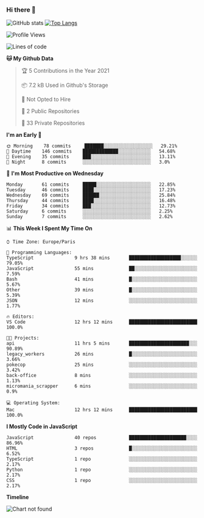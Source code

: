 ### Hi there 👋


![GitHub stats](https://github-readme-stats.vercel.app/api?username=remmmmmm&theme=dark&show_icons=true&count_private=true)
[![Top Langs](https://github-readme-stats.vercel.app/api/top-langs/?username=remmmmmm&layout=compact)](https://github.com/anuraghazra/github-readme-stats)



<!--START_SECTION:waka-->
![Profile Views](http://img.shields.io/badge/Profile%20Views-0-blue)

![Lines of code](https://img.shields.io/badge/From%20Hello%20World%20I%27ve%20Written-1.2%20million%20lines%20of%20code-blue)

**🐱 My Github Data** 

> 🏆 5 Contributions in the Year 2021
 > 
> 📦 7.2 kB Used in Github's Storage 
 > 
> 🚫 Not Opted to Hire
 > 
> 📜 2 Public Repositories 
 > 
> 🔑 33 Private Repositories  
 > 
**I'm an Early 🐤** 

```text
🌞 Morning    78 commits     ███████░░░░░░░░░░░░░░░░░░   29.21% 
🌆 Daytime    146 commits    █████████████░░░░░░░░░░░░   54.68% 
🌃 Evening    35 commits     ███░░░░░░░░░░░░░░░░░░░░░░   13.11% 
🌙 Night      8 commits      ░░░░░░░░░░░░░░░░░░░░░░░░░   3.0%

```
📅 **I'm Most Productive on Wednesday** 

```text
Monday       61 commits     █████░░░░░░░░░░░░░░░░░░░░   22.85% 
Tuesday      46 commits     ████░░░░░░░░░░░░░░░░░░░░░   17.23% 
Wednesday    69 commits     ██████░░░░░░░░░░░░░░░░░░░   25.84% 
Thursday     44 commits     ████░░░░░░░░░░░░░░░░░░░░░   16.48% 
Friday       34 commits     ███░░░░░░░░░░░░░░░░░░░░░░   12.73% 
Saturday     6 commits      ░░░░░░░░░░░░░░░░░░░░░░░░░   2.25% 
Sunday       7 commits      ░░░░░░░░░░░░░░░░░░░░░░░░░   2.62%

```


📊 **This Week I Spent My Time On** 

```text
⌚︎ Time Zone: Europe/Paris

💬 Programming Languages: 
TypeScript               9 hrs 38 mins       ███████████████████░░░░░░   79.05% 
JavaScript               55 mins             ██░░░░░░░░░░░░░░░░░░░░░░░   7.59% 
Bash                     41 mins             █░░░░░░░░░░░░░░░░░░░░░░░░   5.67% 
Other                    39 mins             █░░░░░░░░░░░░░░░░░░░░░░░░   5.39% 
JSON                     12 mins             ░░░░░░░░░░░░░░░░░░░░░░░░░   1.77%

🔥 Editors: 
VS Code                  12 hrs 12 mins      █████████████████████████   100.0%

🐱‍💻 Projects: 
api                      11 hrs 5 mins       ██████████████████████░░░   90.89% 
legacy_workers           26 mins             █░░░░░░░░░░░░░░░░░░░░░░░░   3.66% 
pokecop                  25 mins             ░░░░░░░░░░░░░░░░░░░░░░░░░   3.42% 
back-office              8 mins              ░░░░░░░░░░░░░░░░░░░░░░░░░   1.13% 
micromania_scrapper      6 mins              ░░░░░░░░░░░░░░░░░░░░░░░░░   0.9%

💻 Operating System: 
Mac                      12 hrs 12 mins      █████████████████████████   100.0%

```

**I Mostly Code in JavaScript** 

```text
JavaScript               40 repos            █████████████████████░░░░   86.96% 
HTML                     3 repos             █░░░░░░░░░░░░░░░░░░░░░░░░   6.52% 
TypeScript               1 repo              ░░░░░░░░░░░░░░░░░░░░░░░░░   2.17% 
Python                   1 repo              ░░░░░░░░░░░░░░░░░░░░░░░░░   2.17% 
CSS                      1 repo              ░░░░░░░░░░░░░░░░░░░░░░░░░   2.17%

```


**Timeline**

![Chart not found](https://raw.githubusercontent.com/remmmmmm/remmmmmm/main/charts/bar_graph.png) 


<!--END_SECTION:waka-->
